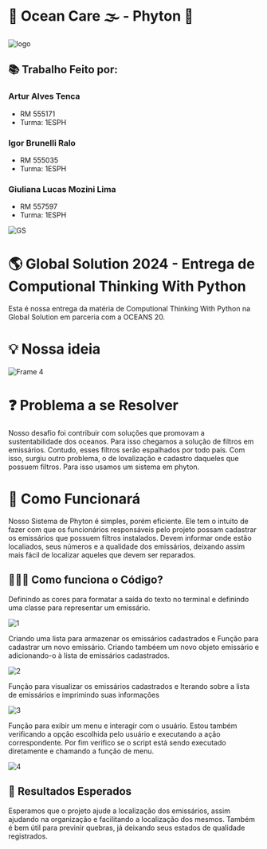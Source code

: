 # 🌊 Ocean Care 🌫️ - Phyton 🐍

![logo](https://github.com/Oceans-Care/GlobalSolution/assets/162123371/061fce61-df56-4dca-a2fe-efdeecd5a5b0)
## 📚 Trabalho Feito por:
### Artur Alves Tenca
- RM 555171
- Turma: 1ESPH
  
### Igor Brunelli Ralo
- RM 555035
- Turma: 1ESPH

### Giuliana Lucas Mozini Lima
- RM 557597
- Turma: 1ESPH



![GS](https://github.com/Oceans-Care/GlobalSolution/assets/162123371/0e9b5040-7d1f-450f-9827-a91e3b7a7e9c)

<h1> 🌎 Global Solution 2024 - Entrega de Computional Thinking With Python </h1>
Esta é nossa entrega da matéria de Computional Thinking With Python na Global Solution em parceria com a OCEANS 20.
  
# 💡 Nossa ideia

![Frame 4](https://github.com/Oceans-Care/GlobalSolution/assets/162123371/f9d30421-2100-4523-befe-64fcf3e3f074)

# ❓ Problema a se Resolver 

Nosso desafio foi contribuir com soluções que promovam a sustentabilidade dos oceanos. Para isso chegamos a solução de filtros em emissários. Contudo, esses filtros serão espalhados por todo país. Com isso, surgiu outro problema, o de lovalização e cadastro daqueles que possuem filtros. Para isso usamos um sistema em phyton.

# 🤔 Como Funcionará
Nosso Sistema de Phyton é simples, porém eficiente. Ele tem o intuito de fazer com que os funcionários responsáveis pelo projeto possam cadastrar os emissários que possuem filtros instalados. Devem informar onde estão localiados, seus números e a qualidade dos emissários, deixando assim mais fácil de localizar aqueles que devem ser reparados.

## 👩🏻‍💻 Como funciona o Código?
Definindo as cores para formatar a saída do texto no terminal e definindo uma classe para representar um emissário.

![1](https://github.com/Oceans-Care/GlobalSolution/assets/162123371/fe948f0d-bda3-4ff6-9ebe-7f588e718888)

Criando uma  lista para armazenar os emissários cadastrados e Função para cadastrar um novo emissário.
Criando tambéem um novo objeto emissário e adicionando-o à lista de emissários cadastrados.

![2](https://github.com/Oceans-Care/GlobalSolution/assets/162123371/d95c254b-afcd-479a-8de9-9e331103163e)

Função para visualizar os emissários cadastrados e Iterando sobre a lista de emissários e imprimindo suas informações

![3](https://github.com/Oceans-Care/GlobalSolution/assets/162123371/e0a8bf2e-beb5-4b7a-aea6-48116ace88bb)

Função para exibir um menu e interagir com o usuário. Estou também verificando a opção escolhida pelo usuário e executando a ação correspondente. Por fim verifico se o script está sendo executado diretamente e chamando a função de menu.

![4](https://github.com/Oceans-Care/GlobalSolution/assets/162123371/3602903a-e192-4b43-b3b2-750f2d33c4fc)

## 🎯 Resultados Esperados 

Esperamos que o projeto ajude a localização dos emissários, assim ajudando na organização e facilitando a localização dos mesmos. Também é bem útil para previnir quebras, já deixando seus estados de qualidade registrados.
